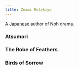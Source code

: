 ```yaml
---
title: Zeami Motokiyo
---
```


A [Japanese](../index.html) author of Noh drama.

### Atsumori

### The Robe of Feathers

### Birds of Sorrow
